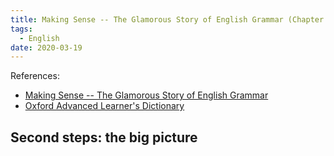 ```yaml
---
title: Making Sense -- The Glamorous Story of English Grammar (Chapter One)
tags:
  - English
date: 2020-03-19
---
```


References:

- [Making Sense -- The Glamorous Story of English Grammar](https://www.amazon.com/Making-Sense-Glamorous-English-Grammar/dp/0190660570)
- [Oxford Advanced Learner's Dictionary](https://www.amazon.com/Oxford-Advanced-Learners-Dictionary-8th/dp/B00900NAFI)

## Second steps: the big picture

